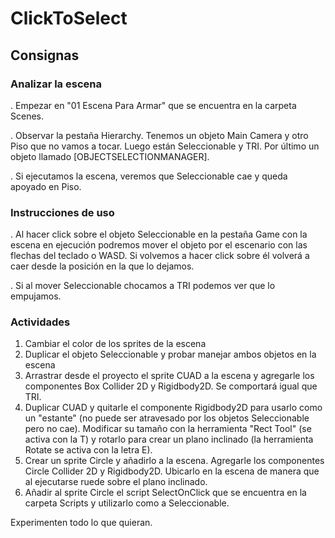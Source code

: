 # ClickToSelect
## Consignas
### Analizar la escena
. Empezar en "01 Escena Para Armar" que se encuentra en la carpeta Scenes.

. Observar la pestaña Hierarchy. Tenemos un objeto Main Camera y otro Piso que no vamos a tocar. Luego están Seleccionable y TRI. Por último un objeto llamado [OBJECTSELECTIONMANAGER].

. Si ejecutamos la escena, veremos que Seleccionable cae y queda apoyado en Piso. 
### Instrucciones de uso
. Al hacer click sobre el objeto Seleccionable en la pestaña Game con la escena en ejecución podremos mover el objeto por el escenario con las flechas del teclado o WASD. Si volvemos a hacer click sobre él volverá a caer desde la posición en la que lo dejamos.

. Si al mover Seleccionable chocamos a TRI podemos ver que lo empujamos.

### Actividades
1. Cambiar el color de los sprites de la escena
2. Duplicar el objeto Seleccionable y probar manejar ambos objetos en la escena
3. Arrastrar desde el proyecto el sprite CUAD a la escena y agregarle los componentes Box Collider 2D y Rigidbody2D. Se comportará igual que TRI.
4. Duplicar CUAD y quitarle el componente Rigidbody2D para usarlo como un "estante" (no puede ser atravesado por los objetos Seleccionable pero no cae). Modificar su tamaño con la herramienta "Rect Tool" (se activa con la T) y rotarlo para crear un plano inclinado (la herramienta Rotate se activa con la letra E).
5. Crear un sprite Circle y añadirlo a la escena. Agregarle los componentes Circle Collider 2D y Rigidbody2D. Ubicarlo en la escena de manera que al ejecutarse ruede sobre el plano inclinado.
6. Añadir al sprite Circle el script SelectOnClick que se encuentra en la carpeta Scripts y utilizarlo como a Seleccionable.

Experimenten todo lo que quieran.
